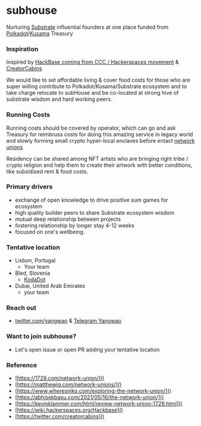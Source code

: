# subhouse
Nurturing [Substrate](https://substrate.io/) influential founders at one place funded from [Polkadot](https://polkadot.network/)/[Kusama](https://kusama.network/) Treasury

### Inspiration
Inspired by [HackBase coming from CCC / Hackerspaces movement](https://wiki.hackerspaces.org/Hackbase) & [CreatorCabins](https://twitter.com/creatorcabins) 

We would like to set affordable living & cover food costs for those who are super willing contribute to Polkadot/Kusama/Substrate ecosystem and to take charge relocate to subHouse and be co-located at strong hive of substrate wisdom and hard working peers.

### Running Costs

Running costs should be covered by operator, which can go and ask Treasury for reimbruss costs for doing this amazing service in legacy world and slowly forming small crypto hyper-local enclaves before entact [network unions](https://1729.com/network-union/)

Residency can be shared among NFT artists who are bringing right tribe / crypto religion and help them to create their artwork with better conditions, like subsidized rent & food costs.

### Primary drivers
- exchange of open knowledge to drive positive sum games for ecosystem
- high quality builder peers to share Substrate ecosystem wisdom 
- mutual deep relationship between projects
- fostering relationship by longer stay 4-12 weeks
- focused on one's wellbeing.

### Tentative location
- Lisbon, Portugal
  - Your team
- Bled, Slovenia
  - [KodaDot](https://twitter.com/kodadot)   
- Dubai, United Arab Emirates
  - your team

### Reach out
- [twitter.com/yangwao](https://twitter.com/yangwao) & [Telegram Yangwao](https://t.me/yangwao)

### Want to join subhouse?
- Let's open issue or open PR adding your tentative location

### Reference 
- [https://1729.com/network-union/]()
- [https://matthewjg.com/network-unions/]()
- [https://www.wheresniko.com/exploring-the-network-union/]()
- [https://abhisekbasu.com/2021/05/16/the-network-union/]()
- [https://kevinklammer.com/html/review-network-union-1729.html]()
- [https://wiki.hackerspaces.org/Hackbase]()
- [https://twitter.com/creatorcabins]()
